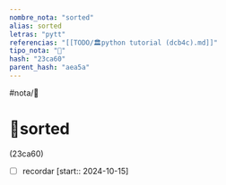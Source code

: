 ```yaml
---
nombre_nota: "sorted"
alias: sorted
letras: "pytt"
referencias: "[[TODO/🏛️python tutorial (dcb4c).md]]"
tipo_nota: "📑"
hash: "23ca60"
parent_hash: "aea5a"
---
```


#nota/📑

# 📑sorted
<div class="hash">(23ca60)</div>

- [ ] recordar  [start:: 2024-10-15]